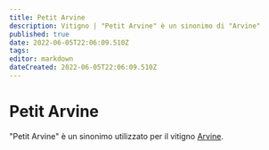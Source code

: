 ```yaml
---
title: Petit Arvine
description: Vitigno | "Petit Arvine" è un sinonimo di "Arvine"
published: true
date: 2022-06-05T22:06:09.510Z
tags: 
editor: markdown
dateCreated: 2022-06-05T22:06:09.510Z
---
```


# Petit Arvine

"Petit Arvine" è un sinonimo utilizzato per il vitigno [Arvine](/vitigni/Svizzera/arvine).